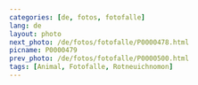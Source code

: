 ```yaml
---
categories: [de, fotos, fotofalle]
lang: de
layout: photo
next_photo: /de/fotos/fotofalle/P0000478.html
picname: P0000479
prev_photo: /de/fotos/fotofalle/P0000500.html
tags: [Animal, Fotofalle, Rotneuichnomon]
---
```

